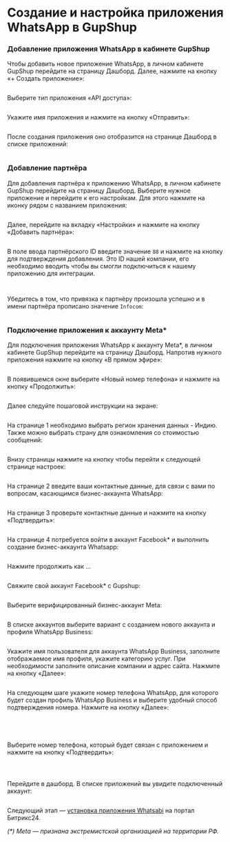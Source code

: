 # Создание и настройка приложения WhatsApp в GupShup

### Добавление приложения WhatsApp в кабинете GupShup

Чтобы добавить новое приложение WhatsApp, в личном кабинете GupShup перейдите на страницу Дашборд. Далее, нажмите на кнопку «+ Создать приложение»:

<figure><img src="../.gitbook/assets/image (152).png" alt=""><figcaption></figcaption></figure>

Выберите тип приложения «API доступа»:

<figure><img src="../.gitbook/assets/image (153).png" alt=""><figcaption></figcaption></figure>

Укажите имя приложения и нажмите на кнопку «Отправить»:

<figure><img src="../.gitbook/assets/image (154).png" alt=""><figcaption></figcaption></figure>

После создания приложения оно отобразится на странице Дашборд в списке приложений:

<figure><img src="../.gitbook/assets/image (155).png" alt=""><figcaption></figcaption></figure>

### Добавление партнёра

Для добавления партнёра к приложению WhatsApp, в личном кабинете GupShup перейдите на страницу Дашборд. Выберите нужное приложение и перейдите к его настройкам. Для этого нажмите на иконку рядом с названием приложения:

<figure><img src="../.gitbook/assets/image (157).png" alt=""><figcaption></figcaption></figure>

Далее, перейдите на вкладку «Настройки» и нажмите на кнопку «Добавить партнёра»:

<figure><img src="../.gitbook/assets/image (158).png" alt=""><figcaption></figcaption></figure>

В поле ввода партнёрского ID введите значение `88` и нажмите на кнопку для подтверждения добавления. Это ID нашей компании, его необходимо вводить чтобы вы смогли подключиться к нашему приложению для интеграции.&#x20;

<figure><img src="../.gitbook/assets/image (159).png" alt=""><figcaption></figcaption></figure>

<figure><img src="../.gitbook/assets/image (160).png" alt=""><figcaption></figcaption></figure>

Убедитесь в том, что привязка к партнёру произошла успешно и в имени партнёра прописано значение `Infocom`:

<figure><img src="../.gitbook/assets/image (161).png" alt=""><figcaption></figcaption></figure>

### Подключение приложения к аккаунту Meta\*

Для подключения приложения WhatsApp к аккаунту Meta\*, в личном кабинете GupShup перейдите на страницу Дашборд. Напротив нужного приложения нажмите на кнопку «В прямом эфире»:

<figure><img src="../.gitbook/assets/image (165).png" alt=""><figcaption></figcaption></figure>

В появившемся окне выберите «Новый номер телефона» и нажмите на кнопку «Продолжить»:

<figure><img src="../.gitbook/assets/image (166).png" alt=""><figcaption></figcaption></figure>

Далее следуйте пошаговой инструкции на экране:

<figure><img src="../.gitbook/assets/image (167).png" alt=""><figcaption></figcaption></figure>

На странице 1 необходимо выбрать регион хранения данных - Индию. Также можно выбрать страну для ознакомления со стоимостью сообщений:

<figure><img src="../.gitbook/assets/image (168).png" alt=""><figcaption></figcaption></figure>

Внизу страницы нажмите на кнопку чтобы перейти к следующей странице настроек:

<figure><img src="../.gitbook/assets/image (169).png" alt=""><figcaption></figcaption></figure>

На странице 2 введите ваши контактные данные, для связи с вами по вопросам, касающимся бизнес-аккаунта WhatsApp:

<figure><img src="../.gitbook/assets/image (172).png" alt=""><figcaption></figcaption></figure>

На странице 3 проверьте контактные данные и нажмите на кнопку «Подтвердить»:

<figure><img src="../.gitbook/assets/image (173).png" alt=""><figcaption></figcaption></figure>



На странице 4 потребуется войти в аккаунт Facebook\* и выполнить создание бизнес-аккаунта Whatsapp:

<figure><img src="../.gitbook/assets/image (174).png" alt=""><figcaption></figcaption></figure>

Нажмите продолжить как ...

<figure><img src="../.gitbook/assets/image (175).png" alt=""><figcaption></figcaption></figure>

Свяжите свой аккаунт Facebook\* с Gupshup:

<figure><img src="../.gitbook/assets/image (176).png" alt=""><figcaption></figcaption></figure>

Выберите верифицированный бизнес-аккаунт Meta:

<figure><img src="../.gitbook/assets/image (177).png" alt=""><figcaption></figcaption></figure>

В списке аккаунтов выберите вариант с созданием нового аккаунта и профиля WhatsApp Business:

<figure><img src="../.gitbook/assets/image (179).png" alt=""><figcaption></figcaption></figure>

Укажите имя пользователя для аккаунта WhatsApp Business, заполните отображаемое имя профиля, укажите категорию услуг. При необходимости заполните описание компании и адрес сайта. Нажмите на кнопку «Далее»:

<figure><img src="../.gitbook/assets/image (183).png" alt=""><figcaption></figcaption></figure>

На следующем шаге укажите номер телефона WhatsApp, для которого будет создан профиль  WhatsApp Business и выберите удобный способ подтверждения номера. Нажмите на кнопку «Далее»:

<figure><img src="../.gitbook/assets/image (182).png" alt=""><figcaption></figcaption></figure>

<figure><img src="../.gitbook/assets/image (70).png" alt=""><figcaption></figcaption></figure>

<figure><img src="../.gitbook/assets/image (71).png" alt=""><figcaption></figcaption></figure>

<figure><img src="../.gitbook/assets/image (72).png" alt=""><figcaption></figcaption></figure>

Выберите номер телефона, который будет связан с приложением и нажмите на кнопку «Подтвердить»:

<figure><img src="../.gitbook/assets/image (73).png" alt=""><figcaption></figcaption></figure>

<figure><img src="../.gitbook/assets/image (74).png" alt=""><figcaption></figcaption></figure>

<figure><img src="../.gitbook/assets/image (75).png" alt=""><figcaption></figcaption></figure>

Перейдите в дашборд. В списке приложений вы увидите подключенный аккаунт:

<figure><img src="../.gitbook/assets/image (76).png" alt=""><figcaption></figcaption></figure>

Следующий этап — [установка приложения Whatsabi](../ustanovka-i-nastroika-prilozheniya-v-bitriks24/ustanovka-prilozheniya.md) на портал Битрикс24.&#x20;

_(\*) Meta — признана экстремистской организацией на территории РФ._
